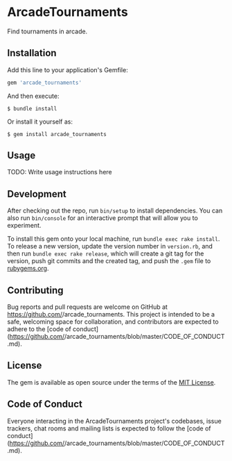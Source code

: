 # ArcadeTournaments

Find tournaments in arcade.

## Installation

Add this line to your application's Gemfile:

```ruby
gem 'arcade_tournaments'
```

And then execute:

    $ bundle install

Or install it yourself as:

    $ gem install arcade_tournaments

## Usage

TODO: Write usage instructions here

## Development

After checking out the repo, run `bin/setup` to install dependencies. You can also run `bin/console` for an interactive prompt that will allow you to experiment.

To install this gem onto your local machine, run `bundle exec rake install`. To release a new version, update the version number in `version.rb`, and then run `bundle exec rake release`, which will create a git tag for the version, push git commits and the created tag, and push the `.gem` file to [rubygems.org](https://rubygems.org).

## Contributing

Bug reports and pull requests are welcome on GitHub at https://github.com/<github username>/arcade_tournaments. This project is intended to be a safe, welcoming space for collaboration, and contributors are expected to adhere to the [code of conduct](https://github.com/<github username>/arcade_tournaments/blob/master/CODE_OF_CONDUCT.md).

## License

The gem is available as open source under the terms of the [MIT License](https://opensource.org/licenses/MIT).

## Code of Conduct

Everyone interacting in the ArcadeTournaments project's codebases, issue trackers, chat rooms and mailing lists is expected to follow the [code of conduct](https://github.com/<github username>/arcade_tournaments/blob/master/CODE_OF_CONDUCT.md).
